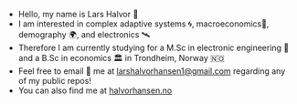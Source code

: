 - Hello, my name is Lars Halvor 👋
- I am interested in complex adaptive systems 🌀, macroeconomics🚢, demography 🌍, and electronics 🛰️
- Therefore I am currently studying for a M.Sc in electronic engineering 🤖 and a B.Sc in economics 🏛️ in Trondheim, Norway 🇳🇴
- Feel free to email 📧 me at larshalvorhansen1@gmail.com regarding any of my public repos!
- You can also find me at [halvorhansen.no](https://halvorhansen.no)
<!---
Larshalvorhansen/Larshalvorhansen is a ✨ special ✨ repository because its `README.md` (this file) appears on your GitHub profile.
You can click the Preview link to take a look at your changes.
--->
